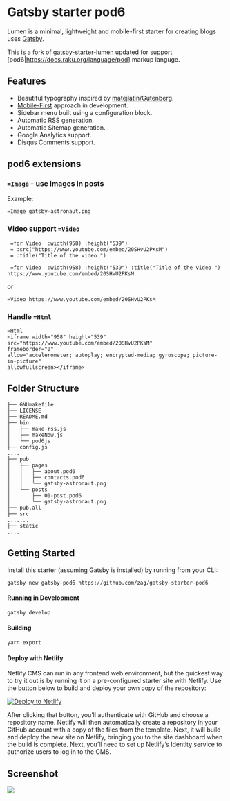
# Gatsby starter pod6

Lumen is a minimal, lightweight and mobile-first starter for creating blogs uses
[Gatsby](https://github.com/gatsbyjs/gatsby).

This is a fork of
[gatsby-starter-lumen](https://github.com/alxshelepenok/gatsby-starter-lumen)
updated for support [pod6|https://docs.raku.org/language/pod] markup languge.

## Features
+ Beautiful typography inspired by [matejlatin/Gutenberg](https://github.com/matejlatin/Gutenberg).
+ [Mobile-First](https://medium.com/@mrmrs_/mobile-first-css-48bc4cc3f60f) approach in development.
+ Sidebar menu built using a configuration block.
+ Automatic RSS generation.
+ Automatic Sitemap generation.
+ Google Analytics support.
+ Disqus Comments support.

## pod6 extensions
### `=Image` - use images in posts

Example:

`=Image gatsby-astronaut.png
`

### Video support `=Video`
```
 =for Video  :width(958) :height("539")
 = :src("https://www.youtube.com/embed/20SHvU2PKsM")
 = :title("Title of the video ")

 =for Video  :width(958) :height("539") :title("Title of the video ")
https://www.youtube.com/embed/20SHvU2PKsM
```
or

``
=Video https://www.youtube.com/embed/20SHvU2PKsM
``

### Handle `=Html`

```
=Html
<iframe width="958" height="539" src="https://www.youtube.com/embed/20SHvU2PKsM" 
frameborder="0"
allow="accelerometer; autoplay; encrypted-media; gyroscope; picture-in-picture"
allowfullscreen></iframe>

```

## Folder Structure
```
├── GNUmakefile
├── LICENSE
├── README.md
├── bin
│   ├── make-rss.js
│   ├── makeNow.js
│   └── pod6js
├── config.js
....
├── pub
│   ├── pages
│   │   ├── about.pod6
│   │   ├── contacts.pod6
│   │   └── gatsby-astronaut.png
│   └── posts
│       ├── 01-post.pod6
│       └── gatsby-astronaut.png
├── pub.all
├── src
.......
├── static
....
```

## Getting Started
Install this starter (assuming Gatsby is installed) by running from your CLI:

`gatsby new gatsby-pod6 https://github.com/zag/gatsby-starter-pod6`

#### Running in Development
`gatsby develop`

#### Building
`yarn export`

#### Deploy with Netlify

Netlify CMS can run in any frontend web environment, but the quickest way to try it out is by running it on a pre-configured starter site with Netlify. Use the button below to build and deploy your own copy of the repository:

<a href="https://app.netlify.com/start/deploy?repository=https://github.com/zag/gatsby-starter-pod6" target="_blank"><img src="https://www.netlify.com/img/deploy/button.svg" alt="Deploy to Netlify"></a>

After clicking that button, you’ll authenticate with GitHub and choose a repository name. Netlify will then automatically create a repository in your GitHub account with a copy of the files from the template. Next, it will build and deploy the new site on Netlify, bringing you to the site dashboard when the build is complete. Next, you’ll need to set up Netlify’s Identity service to authorize users to log in to the CMS.

## Screenshot

![](https://imgur.com/download/0iJaHQY/)


